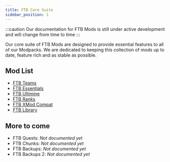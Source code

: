 ```yaml
---
title: FTB Core Suite
sidebar_position: 1
---
```


:::caution
Our documentation for FTB Mods is still under active development and will change from time to time
:::

Our core suite of FTB Mods are designed to provide essential features to all of our Modpacks. We are dedicated to keeping this collection of mods up to date, feature rich and as stable as possible.

## Mod List

- [FTB Teams](/docs/mods/suite/Teams)
- [FTB Essentials](/docs/mods/suite/Essentials)
- [FTB Ultimine](/docs/mods/suite/Ultimine)
- [FTB Ranks](/docs/mods/suite/Ranks)
- [FTB XMod Compat](/docs/mods/suite/XMod/)
- [FTB Library](/docs/mods/suite/Library)

## More to come

- FTB Quests: _Not documented yet_
- FTB Chunks: _Not documented yet_
- FTB Backups: _Not documented yet_
- FTB Backups 2: _Not documented yet_
